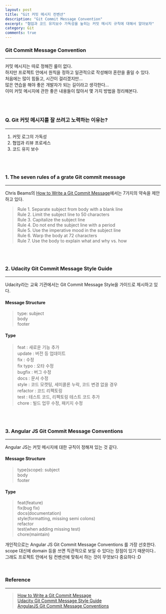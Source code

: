 ```yaml
---
layout: post
title: "Git 커밋 메시지 컨벤션"
description: "Git Commit Message Convention"
excerpt: "협업과 코드 유지보수 가독성을 높히는 커밋 메시지 규칙에 대해서 알아보자"
category: Git
comments: true
---
```


### Git Commit Message Convention
----
커밋 메시지는 따로 정해진 룰이 없다. <br>
하지만 프로젝트 안에서 원칙을 정하고 일관적으로 작성해야 혼란을 줄일 수 있다. <br>
처음에는 많이 힘들고, 시간이 걸리겠지만... <br>
많은 연습을 해야 좋은 개발자가 되는 길이라고 생각한다... <br>
이미 커밋 메시지에 관한 좋은 내용들이 많아서 몇 가지 방법을 정리해본다. 

<br><br>

### Q. Git 커밋 메시지를 잘 쓰려고 노력하는 이유는?
----
1. 커밋 로그의 가독성
2. 협업과 리뷰 프로세스
3. 코드 유지 보수

<br><br>

### 1. The seven rules of a grate Git commit message
----
Chris Beams의 [How to Write a Git Commit Message](https://chris.beams.io/posts/git-commit/)에서는 7가지의 약속을 제안하고 있다.

> Rule 1. Separate subject from body with a blank line <br>
> Rule 2. Limit the subject line to 50 characters <br>
> Rule 3. Capitalize the subject line <br>
> Rule 4. Do not end the subject line with a period <br>
> Rule 5. Use the imperative mood in the subject line <br>
> Rule 6. Warp the body at 72 characters <br>
> Rule 7. Use the body to explain what and why vs. how 

<br><br>

### 2. Udacity Git Commit Message Style Guide
----
Udacity라는 교육 기관에서는 Git Commit Message Style을 가이드로 제시하고 있다.
 
#### Message Structure
> type: subject <br>
> body <br>
> footer

#### Type
> feat : 새로운 기능 추가 <br> 
> update : 버전 등 업데이트 <br>
> fix : 수정 <br>
> fix typo : 오타 수정 <br>
> bugfix : 버그 수정 <br>
> docs : 문서 수정 <br>
> style : 코드 모캣팅, 세미콜론 누락, 코드 변경 없을 경우 <br>
> refactor : 코드 리펙토링 <br>
> test : 테스트 코드, 리펙토링 테스트 코드 추가 <br> 
> chore : 빌드 업무 수정, 패키지 수정 <br>

<br><br>

### 3. Angular JS Git Commit Message Conventions
----
Angular JS는 커밋 메시지에 대한 규칙이 정해져 있는 것 같다. 

#### Message Structure
> type(scope): subject <br>
> body <br>
> footer

#### Type
> feat(feature) <br>
> fix(bug fix) <br>
> docs(documentation) <br>
> style(formatting, missing semi colons) <br>
> refactor <br>
> test(when adding missing test) <br>
> chore(maintain) <br>


개인적으로는 Angular JS Git Commit Message Conventions 를 가장 선호한다. <br>
scope 대신에 domain 등을 쓰면 직관적으로 보일 수 있다는 장점이 있기 때문이다.. <br>
그래도 프로젝트 안에서 팀 컨벤션에 맞춰서 하는 것이 무엇보다 중요하다 :D

<br>

### Reference
----
> [How to Write a Git Commit Message](https://chris.beams.io/posts/git-commit/) <br>
> [Udacity Git Commit Message Style Guide](https://udacity.github.io/git-styleguide/) <br>
> [AngularJS Git Commit Message Conventions](https://docs.google.com/document/d/1QrDFcIiPjSLDn3EL15IJygNPiHORgU1_OOAqWjiDU5Y/edit)